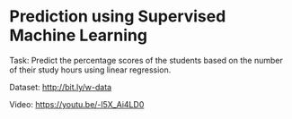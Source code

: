 # Prediction using Supervised Machine Learning

Task: Predict the percentage scores of the students based on the number of their study hours using linear regression.

Dataset: http://bit.ly/w-data

Video: https://youtu.be/-l5X_Ai4LD0
